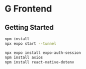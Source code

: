 # G Frontend

## Getting Started

```bash
npm install
npx expo start --tunnel
```




```bash
npx expo install expo-auth-session
npm install axios
npm install react-native-dotenv
```
